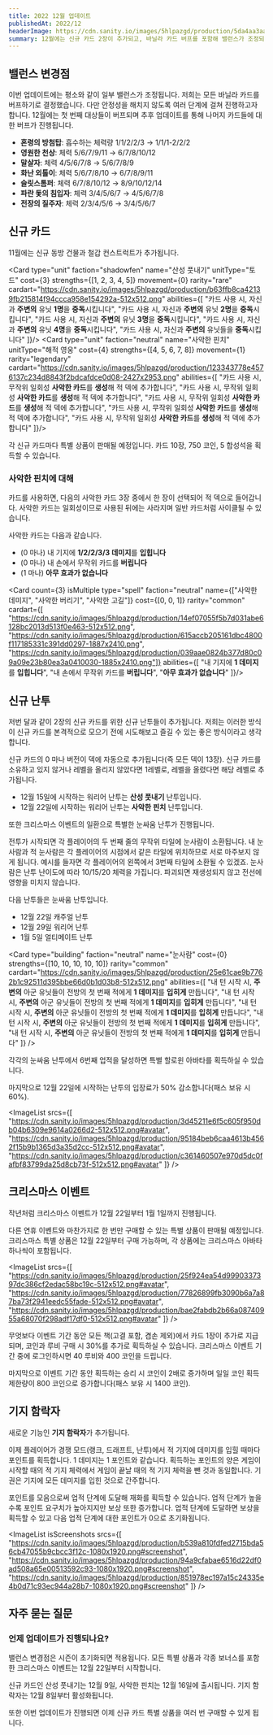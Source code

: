```yaml
---
title: 2022 12월 업데이트
publishedAt: 2022/12
headerImage: https://cdn.sanity.io/images/5hlpazgd/production/5da4aa3aadb504731d8ec0fc976eaee37c3e2a65-1920x622.png
summary: 12월에는 신규 카드 2장이 추가되고, 바닐라 카드 버프를 포함해 밸런스가 조정되며, 다양한 상품들이 판매됩니다.
---
```


<script>
    import Old from "$components/Old.svelte";
    import ImageBlock from "$components/ImageBlock.svelte";
    import ImageList from "$components/ImageList.svelte";
    import Icon from "$components/Icon.svelte";
    import Card from "$components/Card.svelte";
</script>

## 밸런스 변경점
이번 업데이트에는 평소와 같이 일부 밸런스가 조정됩니다. 저희는 모든 바닐라 카드를 버프하기로 결정했습니다. 다만 안정성을 해치지 않도록 여러 단계에 걸쳐 진행하고자 합니다. 12월에는 첫 번째 대상들이 버프되며 추후 업데이트를 통해 나머지 카드들에 대한 버프가 진행됩니다.

  - **혼령의 방첨탑**: 흡수하는 체력량 <Old>1/1/2/2/3</Old> → 1/1/1-2/2/2
  - **영원한 천상**: 체력 <Old>5/6/7/9/11</Old> → 6/7/8/10/12
  - **말살자**: 체력 <Old>4/5/6/7/8</Old> → 5/6/7/8/9
  - **화난 외톨이**: 체력 <Old>5/6/7/8/10</Old> → 6/7/8/9/11
  - **슬릿스톰퍼**: 체력 <Old>6/7/8/10/12</Old> → 8/9/10/12/14
  - **파란 돛의 침입자**: 체력 <Old>3/4/5/6/7</Old> → 4/5/6/7/8
  - **전장의 질주자**: 체력 <Old>2/3/4/5/6</Old> → 3/4/5/6/7

## 신규 카드
11월에는 신규 동방 건물과 철갑 컨스트럭트가 추가됩니다.

<Card type="unit" faction="shadowfen" name="산성 풋내기" unitType="토드" cost={3} strengths={[1, 2, 3, 4, 5]} movement={0} rarity="rare" cardart="https://cdn.sanity.io/images/5hlpazgd/production/b63ffb8ca42139fb215814f94ccca958e154292a-512x512.png" abilities={[
    "카드 사용 시, 자신과 <strong>주변의</strong> 유닛 <strong>1명</strong>을 <strong>중독</strong>시킵니다",
    "카드 사용 시, 자신과 <strong>주변의</strong> 유닛 <strong>2명</strong>을 <strong>중독</strong>시킵니다",
    "카드 사용 시, 자신과 <strong>주변의</strong> 유닛 <strong>3명</strong>을 <strong>중독</strong>시킵니다",
    "카드 사용 시, 자신과 <strong>주변의</strong> 유닛 <strong>4명</strong>을 <strong>중독</strong>시킵니다",
    "카드 사용 시, 자신과 <strong>주변의</strong> 유닛들을 <strong>중독</strong>시킵니다"
]}/>
<Card type="unit" faction="neutral" name="사악한 핀치" unitType="해적 영웅" cost={4} strengths={[4, 5, 6, 7, 8]} movement={1} rarity="legendary" cardart="https://cdn.sanity.io/images/5hlpazgd/production/123343778e4576137c234d8843f2bdcafdce0d08-2427x2953.png" abilities={[
    "카드 사용 시, 무작위 일회성 <strong>사악한 카드</strong>를 <strong>생성</strong>해 적 덱에 추가합니다",
    "카드 사용 시, 무작위 일회성 <strong>사악한 카드</strong>를 <strong>생성</strong>해 적 덱에 추가합니다",
    "카드 사용 시, 무작위 일회성 <strong>사악한 카드</strong>를 <strong>생성</strong>해 적 덱에 추가합니다",
    "카드 사용 시, 무작위 일회성 <strong>사악한 카드</strong>를 <strong>생성</strong>해 적 덱에 추가합니다",
    "카드 사용 시, 무작위 일회성 <strong>사악한 카드</strong>를 <strong>생성</strong>해 적 덱에 추가합니다"
]}/>

각 신규 카드마다 특별 상품이 판매될 예정입니다. 카드 10장, 750 코인, 5 합성석을 획득할 수 있습니다.

### 사악한 핀치에 대해
카드를 사용하면, 다음의 사악한 카드 3장 중에서 한 장이 선택되어 적 덱으로 들어갑니다. 사악한 카드는 일회성이므로 사용된 뒤에는 사라지며 일반 카드처럼 사이클될 수 있습니다.

사악한 카드는 다음과 같습니다.

  - (0 마나) 내 기지에 **1/2/2/3/3 데미지**를 **입힙니다**
  - (0 마나) 내 손에서 무작위 카드를 **버립니다**
  - (1 마나) **아무 효과가 없습니다**

<Card count={3} isMultiple type="spell" faction="neutral" name={["사악한 데미지", "사악한 버리기", "사악한 고길"]} cost={[0, 0, 1]} rarity="common" cardart={[
    "https://cdn.sanity.io/images/5hlpazgd/production/14ef07055f5b7d031abe6128bc2013d513f0e463-512x512.png",
    "https://cdn.sanity.io/images/5hlpazgd/production/615accb205161dbc4800f117185331c391dd0297-1887x2410.png",
    "https://cdn.sanity.io/images/5hlpazgd/production/039aae0824b377d80c09a09e23b80ea3a0410030-1885x2410.png"]} abilities={[
    "내 기지에 <strong>1 데미지</strong>를 <strong>입힙니다</strong>",
    "내 손에서 무작위 카드를 <strong>버립니다</strong>",
    "<strong>아무 효과가 없습니다</strong>"
]}/>

## 신규 난투
저번 달과 같이 2장의 신규 카드를 위한 신규 난투들이 추가됩니다. 저희는 이러한 방식이 신규 카드를 본격적으로 모으기 전에 시도해보고 즐길 수 있는 좋은 방식이라고 생각합니다.

신규 카드의 0 마나 버전이 덱에 자동으로 추가됩니다(즉 모든 덱이 13장). 신규 카드를 소유하고 있지 않거나 레벨을 올리지 않았다면 1레벨로, 레벨을 올렸다면 해당 레벨로 추가됩니다.

  - 12월 15일에 시작하는 워리어 난투는 **산성 풋내기** 난투입니다.
  - 12월 22일에 시작하는 워리어 난투는 **사악한 핀치** 난투입니다.

또한 크리스마스 이벤트의 일환으로 특별한 눈싸움 난투가 진행됩니다.

전투가 시작되면 각 플레이어의 두 번째 줄의 무작위 타일에 눈사람이 소환됩니다. 내 눈사람과 적 눈사람은 각 플레이어의 시점에서 같은 타일에 위치하므로 서로 마주보지 않게 됩니다. 예시를 들자면 각 플레이어의 왼쪽에서 3번째 타일에 소환될 수 있겠죠. 눈사람은 난투 난이도에 따라 10/15/20 체력을 가집니다. 파괴되면 재생성되지 않고 전선에 영향을 미치지 않습니다.

다음 난투들은 눈싸움 난투입니다.

  - 12월 22일 캐주얼 난투
  - 12월 29일 워리어 난투
  - 1월 5일 얼티메이트 난투

<Card type="building" faction="neutral" name="눈사람" cost={0} strengths={[10, 10, 10, 10, 10]} rarity="common" cardart="https://cdn.sanity.io/images/5hlpazgd/production/25e61cae9b7762b1c92511d395bbe66d0b1d03b8-512x512.png" abilities={[
    "내 턴 시작 시, <strong>주변의</strong> 아군 유닛들이 전방의 첫 번째 적에게 <strong>1 데미지</strong>를 <strong>입히게</strong> 만듭니다",
    "내 턴 시작 시, <strong>주변의</strong> 아군 유닛들이 전방의 첫 번째 적에게 <strong>1 데미지</strong>를 <strong>입히게</strong> 만듭니다",
    "내 턴 시작 시, <strong>주변의</strong> 아군 유닛들이 전방의 첫 번째 적에게 <strong>1 데미지</strong>를 <strong>입히게</strong> 만듭니다",
    "내 턴 시작 시, <strong>주변의</strong> 아군 유닛들이 전방의 첫 번째 적에게 <strong>1 데미지</strong>를 <strong>입히게</strong> 만듭니다",
    "내 턴 시작 시, <strong>주변의</strong> 아군 유닛들이 전방의 첫 번째 적에게 <strong>1 데미지</strong>를 <strong>입히게</strong> 만듭니다"
]} />

각각의 눈싸움 난투에서 6번째 업적을 달성하면 특별 할로윈 아바타를 획득하실 수 있습니다.

마지막으로 12월 22일에 시작하는 난투의 입장료가 50% 감소합니다(패스 보유 시 60%).

<ImageList srcs={[
    "https://cdn.sanity.io/images/5hlpazgd/production/3d45211e6f5c605f950db04b6309e9614a0266d2-512x512.png#avatar",
    "https://cdn.sanity.io/images/5hlpazgd/production/95184beb6caa4613b4562f15b9b1365d3a35d2cc-512x512.png#avatar",
    "https://cdn.sanity.io/images/5hlpazgd/production/c361460507e970d5dc0fafbf83799da25d8cb73f-512x512.png#avatar"
]} />

## 크리스마스 이벤트
작년처럼 크리스마스 이벤트가 12월 22일부터 1월 1일까지 진행됩니다.

다른 연휴 이벤트와 마찬가지로 한 번만 구매할 수 있는 특별 상품이 판매될 예정입니다. 크리스마스 특별 상품은 12월 22일부터 구매 가능하며, 각 상품에는 크리스마스 아바타 하나씩이 포함됩니다.

<ImageList srcs={[
    "https://cdn.sanity.io/images/5hlpazgd/production/25f924ea54d9990337397dc386cf2edac58bc19c-512x512.png#avatar",
    "https://cdn.sanity.io/images/5hlpazgd/production/77826899fb3090b6a7a87ba73f2941eedc55fade-512x512.png#avatar",
    "https://cdn.sanity.io/images/5hlpazgd/production/bae2fabdb2b66a08740955a68070f298adf17df0-512x512.png#avatar"
]} />

무엇보다 이벤트 기간 동안 모든 책(고결 포함, 겸손 제외)에서 카드 1장이 추가로 지급되며, 코인과 루비 구매 시 30%를 추가로 획득하실 수 있습니다. 크리스마스 이벤트 기간 중에 로그인하시면 40 루비와 400 코인을 드립니다.

마지막으로 이벤트 기간 동안 획득하는 승리 시 코인이 2배로 증가하며 일일 코인 획득 제한량이 800 코인으로 증가합니다(패스 보유 시 1400 코인).

## 기지 함락자
새로운 기능인 **기지 함락자**가 추가됩니다.

이제 플레이어가 경쟁 모드(랭크, 드래프트, 난투)에서 적 기지에 데미지를 입힐 때마다 포인트를 획득합니다. 1 데미지는 1 포인트와 같습니다. 획득하는 포인트의 양은 게임이 시작할 때의 적 기지 체력에서 게임이 끝날 때의 적 기지 체력을 뺀 것과 동일합니다. 기권은 기지에 모든 데미지를 입힌 것으로 간주합니다.

포인트를 모음으로써 업적 단계에 도달해 재화를 획득할 수 있습니다. 업적 단계가 높을수록 포인트 요구치가 높아지지만 보상 또한 증가합니다. 업적 단계에 도달하면 보상을 획득할 수 있고 다음 업적 단계에 대한 포인트가 0으로 초기화됩니다.

<ImageList isScreenshots srcs={[
    "https://cdn.sanity.io/images/5hlpazgd/production/b539a810fdfed2715bda56cb47055b9cbcc3f12c-1080x1920.png#screenshot",
    "https://cdn.sanity.io/images/5hlpazgd/production/94a9cfabae6516d22df0ad508a65e00513592c93-1080x1920.png#screenshot",
    "https://cdn.sanity.io/images/5hlpazgd/production/851978ec197a15c24335e4b0d71c93ec944a28b7-1080x1920.png#screenshot"
]} />

## 자주 묻는 질문
### 언제 업데이트가 진행되나요?
밸런스 변경점은 시즌이 초기화되면 적용됩니다. 모든 특별 상품과 각종 보너스를 포함한 크리스마스 이벤트는 12월 22일부터 시작합니다.

신규 카드인 산성 풋내기는 12월 9일, 사악한 핀치는 12월 16일에 출시됩니다. 기지 함락자는 12월 8일부터 활성화됩니다.

또한 이번 업데이트가 진행되면 이제 신규 카드 특별 상품을 여러 번 구매할 수 있게 됩니다.